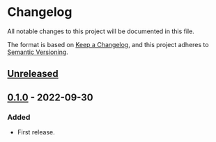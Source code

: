 # Changelog

All notable changes to this project will be documented in this file.

The format is based on [Keep a Changelog](https://keepachangelog.com/en/1.0.0/),
and this project adheres to [Semantic Versioning](https://semver.org/spec/v2.0.0.html).

## [Unreleased]

## [0.1.0] - 2022-09-30

### Added

- First release.

[unreleased]: https://gitlab.com/peerdb/search/-/compare/v0.1.0...main
[0.1.0]: https://gitlab.com/peerdb/search/-/tags/v0.1.0

<!-- markdownlint-disable-file MD024 -->
